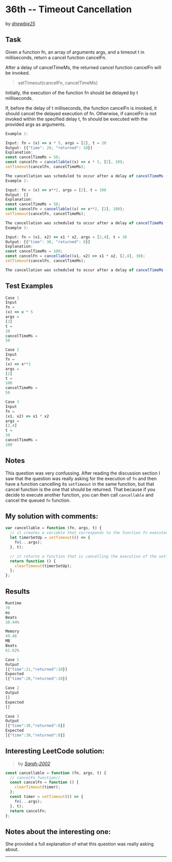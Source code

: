 # 36th -- Timeout Cancellation

by _[dnewbie25](https://leetcode.com/u/dnewbie25/)_

## Task

Given a function fn, an array of arguments args, and a timeout t in milliseconds, return a cancel function cancelFn.

After a delay of cancelTimeMs, the returned cancel function cancelFn will be invoked.

> setTimeout(cancelFn, cancelTimeMs)

Initially, the execution of the function fn should be delayed by t milliseconds.

If, before the delay of t milliseconds, the function cancelFn is invoked, it should cancel the delayed execution of fn. Otherwise, if cancelFn is not invoked within the specified delay t, fn should be executed with the provided args as arguments.

```js
Example 1:

Input: fn = (x) => x * 5, args = [2], t = 20
Output: [{"time": 20, "returned": 10}]
Explanation:
const cancelTimeMs = 50;
const cancelFn = cancellable((x) => x * 5, [2], 20);
setTimeout(cancelFn, cancelTimeMs);

The cancellation was scheduled to occur after a delay of cancelTimeMs (50ms), which happened after the execution of fn(2) at 20ms.
Example 2:

Input: fn = (x) => x**2, args = [2], t = 100
Output: []
Explanation:
const cancelTimeMs = 50;
const cancelFn = cancellable((x) => x**2, [2], 100);
setTimeout(cancelFn, cancelTimeMs);

The cancellation was scheduled to occur after a delay of cancelTimeMs (50ms), which happened before the execution of fn(2) at 100ms, resulting in fn(2) never being called.
Example 3:

Input: fn = (x1, x2) => x1 * x2, args = [2,4], t = 30
Output: [{"time": 30, "returned": 8}]
Explanation:
const cancelTimeMs = 100;
const cancelFn = cancellable((x1, x2) => x1 * x2, [2,4], 30);
setTimeout(cancelFn, cancelTimeMs);

The cancellation was scheduled to occur after a delay of cancelTimeMs (100ms), which happened after the execution of fn(2,4) at 30ms.
```

## Test Examples

```js
Case 1
Input
fn =
(x) => x * 5
args =
[2]
t =
20
cancelTimeMs =
50

Case 2
Input
fn =
(x) => x**2
args =
[2]
t =
100
cancelTimeMs =
50

Case 3
Input
fn =
(x1, x2) => x1 * x2
args =
[2,4]
t =
30
cancelTimeMs =
100
```

## Notes

This question was very confussing. After reading the discussion section I saw that the question was really asking for the execution of `fn` and then have a function cancelling its `setTimeout` in the same function, but that cancel function is the one that should be returned. That because if you decide to execute another function, you can then call `cancellable` and cancel the queued `fn` function.

## My solution with comments:

```js
var cancellable = function (fn, args, t) {
  // it creates a variable that corresponds to the function fn executed after t milliseconds. timerSetUp is a time identifier
  let timerSetUp = setTimeout(() => {
    fn(...args);
  }, t);

  // it returns a function that is cancelling the execution of the setTimeout defined above if you want to execute another function first
  return function () {
    clearTimeout(timerSetUp);
  };
};
```

## Results

```js
Runtime
70
ms
Beats
30.44%

Memory
49.46
MB
Beats
61.62%

Case 1
Output
[{"time":21,"returned":10}]
Expected
[{"time":20,"returned":10}]

Case 2
Output
[]
Expected
[]

Case 3
Output
[{"time":30,"returned":8}]
Expected
[{"time":30,"returned":8}]
```

## Interesting LeetCode solution:

> by _[Sarah-2002](https://leetcode.com/problems/timeout-cancellation/solutions/3725241/full-explanation-unlike-any-others)_

```js
const cancellable = function (fn, args, t) {
  // cancelFn function//
  const cancelFn = function () {
    clearTimeout(timer);
  };
  const timer = setTimeout(() => {
    fn(...args);
  }, t);
  return cancelFn;
};
```

## Notes about the interesting one:

She provided a full explanation of what this question was really asking about.

---
